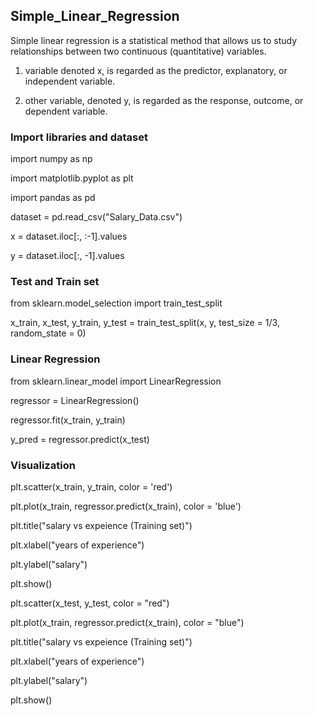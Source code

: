 ## Simple_Linear_Regression

Simple linear regression is a statistical method that allows us to study relationships between two continuous (quantitative) variables.

1. variable denoted x, is regarded as the predictor, explanatory, or independent variable.
 
2. other variable, denoted y, is regarded as the response, outcome, or dependent variable.
 
### Import libraries and dataset

import numpy as np

import matplotlib.pyplot as plt

import pandas as pd

dataset = pd.read_csv("Salary_Data.csv")

x = dataset.iloc[:, :-1].values

y = dataset.iloc[:, -1].values

### Test and Train set

from sklearn.model_selection import train_test_split

x_train, x_test, y_train, y_test = train_test_split(x, y, test_size = 1/3, random_state = 0)

### Linear Regression

from sklearn.linear_model import LinearRegression

regressor = LinearRegression()

regressor.fit(x_train, y_train)

y_pred = regressor.predict(x_test)

### Visualization 

plt.scatter(x_train, y_train, color = 'red')

plt.plot(x_train, regressor.predict(x_train), color = 'blue')

plt.title("salary vs expeience (Training set)")

plt.xlabel("years of experience")

plt.ylabel("salary")

plt.show()

plt.scatter(x_test, y_test, color = "red")

plt.plot(x_train, regressor.predict(x_train), color = "blue")

plt.title("salary vs expeience (Training set)")

plt.xlabel("years of experience")

plt.ylabel("salary")

plt.show()
